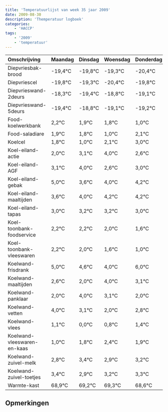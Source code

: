 ```yaml
---
title: 'Temperatuurlijst van week 35 jaar 2009'
date: 2009-08-30
description: 'Themperatuur logboek'
categories:
    - 'HACCP'
tags:
    - '2009'
    - 'temperatuur'
---
```

|Omschrijving|Maandag|Dinsdag|Woensdag|Donderdag|Vrijdag|Zaterdag|Zondag|
|:---|:---|:---|:---|:---|:---|:---|:---|
|Diepvriesbak-brood|-19,4°C|-19,8°C|-19,3°C|-20,4°C|-19,8°C|-20,1°C|-20,2°C|
|Diepvriescel|-19,8°C|-19,3°C|-20,4°C|-19,8°C|-20,1°C|-20,2°C|-21,0°C|
|Diepvrieswand-2deurs|-18,3°C|-19,4°C|-18,8°C|-19,1°C|-19,2°C|-20,0°C|-18,9°C|
|Diepvrieswand-5deurs|-19,4°C|-18,8°C|-19,1°C|-19,2°C|-20,0°C|-18,9°C|-18,0°C|
|Food-koelwerkbank|2,2°C|1,9°C|1,8°C|1,0°C|2,1°C|3,0°C|1,6°C|
|Food-saladiare|1,9°C|1,8°C|1,0°C|2,1°C|3,0°C|1,6°C|2,0°C|
|Koelcel|1,8°C|1,0°C|2,1°C|3,0°C|1,6°C|2,0°C|2,2°C|
|Koel-eiland-actie|2,0°C|3,1°C|4,0°C|2,6°C|3,0°C|3,2°C|3,2°C|
|Koel-eiland-AGF|3,1°C|4,0°C|2,6°C|3,0°C|3,2°C|3,2°C|3,0°C|
|Koel-eiland-gebak|5,0°C|3,6°C|4,0°C|4,2°C|4,2°C|4,0°C|3,6°C|
|Koel-eiland-maaltijden|3,6°C|4,0°C|4,2°C|4,2°C|4,0°C|3,6°C|3,0°C|
|Koel-eiland-tapas|3,0°C|3,2°C|3,2°C|3,0°C|2,6°C|2,0°C|4,0°C|
|Koel-toonbank-foodservice|2,2°C|2,2°C|2,0°C|1,6°C|1,0°C|3,0°C|2,1°C|
|Koel-toonbank-vleeswaren|2,2°C|2,0°C|1,6°C|1,0°C|3,0°C|2,1°C|1,0°C|
|Koelwand-frisdrank|5,0°C|4,6°C|4,0°C|6,0°C|5,1°C|4,0°C|4,8°C|
|Koelwand-maaltijden|2,6°C|2,0°C|4,0°C|3,1°C|2,0°C|2,8°C|3,4°C|
|Koelwand-panklaar|2,0°C|4,0°C|3,1°C|2,0°C|2,8°C|3,4°C|2,9°C|
|Koelwand-vetten|4,0°C|3,1°C|2,0°C|2,8°C|3,4°C|2,9°C|3,2°C|
|Koelwand-vlees|1,1°C|0,0°C|0,8°C|1,4°C|0,9°C|1,2°C|1,3°C|
|Koelwand-vleeswaren-en-kaas|1,0°C|1,8°C|2,4°C|1,9°C|2,2°C|2,3°C|1,6°C|
|Koelwand-zuivel-melk|2,8°C|3,4°C|2,9°C|3,2°C|3,3°C|2,6°C|2,4°C|
|Koelwand-zuivel-toetjes|3,4°C|2,9°C|3,2°C|3,3°C|2,6°C|2,4°C|3,7°C|
|Warmte-kast|68,9°C|69,2°C|69,3°C|68,6°C|68,4°C|69,7°C|69,2°C|

## Opmerkingen


